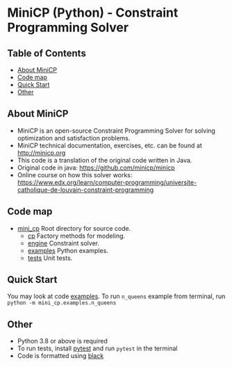 # MiniCP (Python) - Constraint Programming Solver


## Table of Contents

*   [About MiniCP](#about-minicp)
*   [Code map](#code-map)
*   [Quick Start](#quick-start)
*   [Other](#other)


## About MiniCP

*   MiniCP is an open-source Constraint Programming Solver for 
    solving optimization and satisfaction problems.
*   MiniCP technical documentation, exercises, etc. 
    can be found at http://minicp.org
*   This code is a translation of the original code written in Java.
*   Original code in java: https://github.com/minicp/minicp
*   Online course on how this solver works: https://www.edx.org/learn/computer-programming/universite-catholique-de-louvain-constraint-programming


## Code map

*   [mini_cp](mini_cp) Root directory for source code.
    *   [cp](mini_cp/cp) Factory methods for modeling.
    *   [engine](mini_cp/engine) Constraint solver.
    *   [examples](mini_cp/examples) Python examples.
    *   [tests](mini_cp/tests) Unit tests.


## Quick Start

You may look at code [examples](mini_cp/examples). To run `n_queens` example
from terminal, run `python -m mini_cp.examples.n_queens`


## Other

*   Python 3.8 or above is required
*   To run tests, install [pytest](https://pytest.org/) and run `pytest` in the terminal
*   Code is formatted using [black](https://pypi.org/project/black/)
